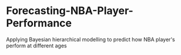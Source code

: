# Forecasting-NBA-Player-Performance
Applying Bayesian hierarchical modelling to predict how NBA player's perform at different ages
